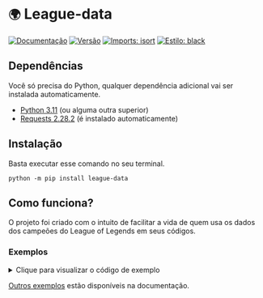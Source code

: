 # `🌍` League-data

[![Documentação](https://readthedocs.org/projects/league-data/badge/?version=latest)](https://league-data.readthedocs.io/en/latest/?badge=latest)
[![Versão](https://img.shields.io/pypi/v/league-data?color=blue)](https://pypi.org/project/league-data/)
[![Imports: isort](https://img.shields.io/badge/imports-isort-%231674b1?style=flat)](https://pycqa.github.io/isort/)
[![Estilo: black](https://img.shields.io/badge/code%20style-black-000000.svg)](https://github.com/psf/black)

## Dependências

Você só precisa do Python, qualquer dependência adicional vai ser instalada automaticamente.

- [Python 3.11](https://www.python.org/downloads/release/python-3112/) (ou alguma outra superior)
- [Requests 2.28.2](https://requests.readthedocs.io/en/latest/) (é instalado automaticamente)

## Instalação

Basta executar esse comando no seu terminal.

    python -m pip install league-data

## Como funciona?

O projeto foi criado com o intuito de facilitar a vida de quem
usa os dados dos campeões do League of Legends em seus códigos.

### Exemplos

<details>
    <summary> Clique para visualizar o código de exemplo </summary> </br>
    
```python
from league_data import League

league = League()
champion = league["zeri"]  # -> <league_data.models.Champion object at ...>
skin = league["ocean song zeri"]  # -> <league_data.models.Skin object at ...>
```

</details>

[Outros exemplos](https://league-data.readthedocs.io/en/latest/#exemplos) estão disponíveis na documentação.